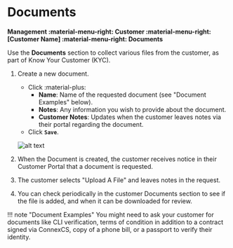 # Documents
**Management :material-menu-right: Customer :material-menu-right: [Customer Name] :material-menu-right: Documents**

Use the **Documents** section to collect various files from the customer, as part of Know Your Customer (KYC). 

1. Create a new document. 
    + Click :material-plus:
        + **Name**: Name of the requested document (see "Document Examples" below).
        + **Notes**: Any information you wish to provide about the document.
        + **Customer Notes**: Updates when the customer leaves notes via their portal regarding the document. 
    + Click **`Save`**. 
    
    ![alt text][document]
    
3. When the Document is created, the customer receives notice in their Customer Portal that a document is requested.
4. The customer selects "Upload A File" and leaves notes in the request. 
5. You can check periodically in the customer Documents section to see if the file is added, and when it can be downloaded for review.  

!!! note "Document Examples"
    You might need to ask your customer for documents like CLI verification, terms of condition in addition to a contract signed via ConnexCS, copy of a phone bill, or a passport to verify their identity. 
    
[document]: /customer/img/document.png "Add Document"
